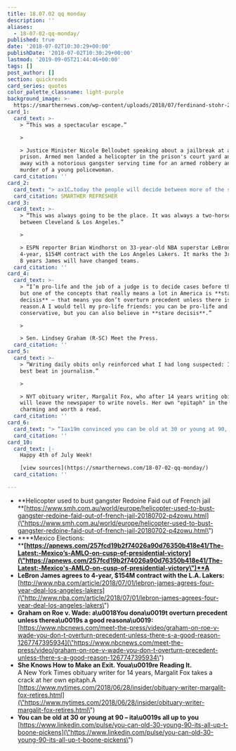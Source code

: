 ```yaml
---
title: 18.07.02 qq monday
description: ''
aliases:
  - 18-07-02-qq-monday/
published: true
date: '2018-07-02T10:30:29+00:00'
publishDate: '2018-07-02T10:30:29+00:00'
lastmod: '2019-09-05T21:44:46+00:00'
tags: []
post_author: []
section: quickreads
card_series: quotes
color_palette_classname: light-purple
background_image: >-
  https://smarthernews.com/wp-content/uploads/2018/07/ferdinand-stohr-203708-unsplash-scaled.jpg
card_1:
  card_text: >-
    > “This was a spectacular escape.”

    > 

    > Justice Minister Nicole Belloubet speaking about a jailbreak at a Paris
    prison. Armed men landed a helicopter in the prison's court yard and flew
    away with a notorious gangster serving time for an armed robbery and the
    murder of a young policewoman.
  card_citation: ''
card_2:
  card_text: "> ax1C…today the people will decide between more of the same or a real change.ax1Dn> n> Newly elected Mexican President Andres Manuel Lopez Obrador as he voted in Sunday's elections. Lopez Abrader has run twice before for President & lost. He has promised to clean up corruption & violence, but with few concrete details.nn[SMARTHER REFRESHER](https://smarthernews.com/18-06-29-mexico-elections/)"
  card_citation: SMARTHER REFRESHER
card_3:
  card_text: >-
    > “This was always going to be the place. It was always a two-horse race
    between Cleveland & Los Angeles.”

    > 

    > ESPN reporter Brian Windhorst on 33-year-old NBA superstar LeBron James
    4-year, $154M contract with the Los Angeles Lakers. It marks the 3rd time in
    8 years James will have changed teams.
  card_citation: ''
card_4:
  card_text: >-
    > “I’m pro-life and the job of a judge is to decide cases before the court,
    but one of the concepts that really means a lot in America is **stare
    decisis** – that means you don’t overturn precedent unless there is a good
    reason.A I would tell my pro-life friends: you can be pro-life and
    conservative, but you can also believe in **stare decisis**.”

    > 

    > Sen. Lindsey Graham (R-SC) Meet the Press.
  card_citation: ''
card_5:
  card_text: >-
    > “Writing daily obits only reinforced what I had long suspected: It is the
    best beat in journalism.”

    > 

    > NYT obituary writer, Margalit Fox, who after 14 years writing obituaries
    will leave the newspaper to write novels. Her own "epitaph" in the paper is
    charming and worth a read.
  card_citation: ''
card_6:
  card_text: "> “Iax19m convinced you can be old at 30 or young at 90, and itax19s all up to you.”n> n> Legendary oil tycoon, T. Boone Pickens, in an essay on age and attitude on LinkedIn as he revealed some of the health challenges he has recently confronted."
  card_citation: ''
card_10:
  card_text: |-
    Happy 4th of July Week!

    [view sources](https://smarthernews.com/18-07-02-qq-monday/)
  card_citation: ''

---
```

*   **Helicopter used to bust gangster Redoine Faid out of French jail  
    **[https://www.smh.com.au/world/europe/helicopter-used-to-bust-gangster-redoine-faid-out-of-french-jail-20180702-p4zowu.html](\"https://www.smh.com.au/world/europe/helicopter-used-to-bust-gangster-redoine-faid-out-of-french-jail-20180702-p4zowu.html\")
*   ****Mexico Elections:  
    ****[https://apnews.com/257fcd19b2f74026a90d76350b418e41/The-Latest:-Mexico’s-AMLO-on-cusp-of-presidential-victory](\"https://apnews.com/257fcd19b2f74026a90d76350b418e41/The-Latest:-Mexico's-AMLO-on-cusp-of-presidential-victory\")**A**
*   **LeBron James agrees to 4-year, $154M contract with the L.A. Lakers:**  
    [http://www.nba.com/article/2018/07/01/lebron-james-agrees-four-year-deal-los-angeles-lakers](\"http://www.nba.com/article/2018/07/01/lebron-james-agrees-four-year-deal-los-angeles-lakers\")
*   **Graham on Roe v. Wade: a\\u0018You dona\\u0019t overturn precedent unless therea\\u0019s a good reasona\\u0019:**  
    [https://www.nbcnews.com/meet-the-press/video/graham-on-roe-v-wade-you-don-t-overturn-precedent-unless-there-s-a-good-reason-1267747395934](\"https://www.nbcnews.com/meet-the-press/video/graham-on-roe-v-wade-you-don-t-overturn-precedent-unless-there-s-a-good-reason-1267747395934\")
*   **She Knows How to Make an Exit. Youa\\u0019re Reading It.**  
    A New York Times obituary writer for 14 years, Margalit Fox takes a crack at her own epitaph.A [https://www.nytimes.com/2018/06/28/insider/obituary-writer-margalit-fox-retires.html](\"https://www.nytimes.com/2018/06/28/insider/obituary-writer-margalit-fox-retires.html\")
*   **You can be old at 30 or young at 90 – ita\\u0019s all up to you** [https://www.linkedin.com/pulse/you-can-old-30-young-90-its-all-up-t-boone-pickens](\"https://www.linkedin.com/pulse/you-can-old-30-young-90-its-all-up-t-boone-pickens\")
